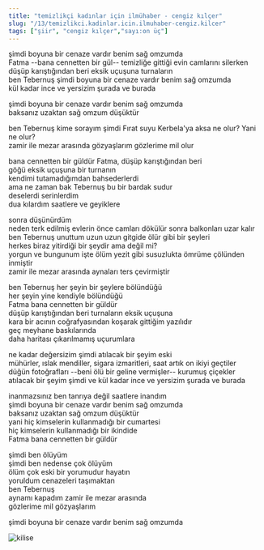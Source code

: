 ```yaml
---
title: "temizlikçi kadınlar için ilmühaber - cengiz kılçer"
slug: "/13/temizlikci.kadinlar.icin.ilmuhaber-cengiz.kilcer"
tags: ["şiir", "cengiz kılçer","sayı:on üç"]
---
```

şimdi boyuna bir cenaze vardır benim sağ omzumda  
Fatma --bana cennetten bir gül-- temizliğe gittiği evin camlarını
silerken\
düşüp karıştığından beri eksik uçuşuna turnaların\
ben Tebernuş şimdi boyuna bir cenaze vardır benim sağ omzumda\
kül kadar ince ve yersizim şurada ve burada

şimdi boyuna bir cenaze vardır benim sağ omzumda\
baksanız uzaktan sağ omzum düşüktür

ben Tebernuş kime sorayım şimdi Fırat suyu Kerbela'ya aksa ne olur? Yani
ne olur?\
zamir ile mezar arasında gözyaşlarım gözlerime mil olur

bana cennetten bir güldür Fatma, düşüp karıştığından beri\
göğü eksik uçuşuna bir turnanın\
kendimi tutamadığımdan bahsederlerdi\
ama ne zaman bak Tebernuş bu bir bardak sudur\
deselerdi serinlerdim\
dua kılardım saatlere ve geyiklere

sonra düşünürdüm\
neden terk edilmiş evlerin önce camları dökülür sonra balkonları uzar
kalır\
ben Tebernuş unuttum uzun uzun gitgide ölür gibi bir şeyleri\
herkes biraz yitirdiği bir şeydir ama değil mi?\
yorgun ve bungunum işte ölüm yezit gibi susuzlukta ömrüme çölünden
inmiştir\
zamir ile mezar arasında aynaları ters çevirmiştir

ben Tebernuş her şeyin bir şeylere bölündüğü\
her şeyin yine kendiyle bölündüğü\
Fatma bana cennetten bir güldür\
düşüp karıştığından beri turnaların eksik uçuşuna\
kara bir acının coğrafyasından koşarak gittiğim yazılıdır\
geç meyhane baskılarında\
daha haritası çıkarılmamış uçurumlara

ne kadar değersizim şimdi atılacak bir şeyim eski\
mühürler, ıslak mendiller, sigara izmaritleri, saat artık on ikiyi
geçtiler\
düğün fotoğrafları --beni ölü bir geline vermişler-- kurumuş çiçekler\
atılacak bir şeyim şimdi ve kül kadar ince ve yersizim şurada ve burada

inanmazsınız ben tanrıya değil saatlere inandım\
şimdi boyuna bir cenaze vardır benim sağ omzumda\
baksanız uzaktan sağ omzum düşüktür\
yani hiç kimselerin kullanmadığı bir cumartesi\
hiç kimselerin kullanmadığı bir ikindide\
Fatma bana cennetten bir güldür

şimdi ben ölüyüm\
şimdi ben nedense çok ölüyüm\
ölüm çok eski bir yorumudur hayatın\
yoruldum cenazeleri taşımaktan\
ben Tebernuş\
aynamı kapadım zamir ile mezar arasında\
gözlerime mil gözyaşlarım

şimdi boyuna bir cenaze vardır benim sağ omzumda

![kilise](/img/13.06.jpg)